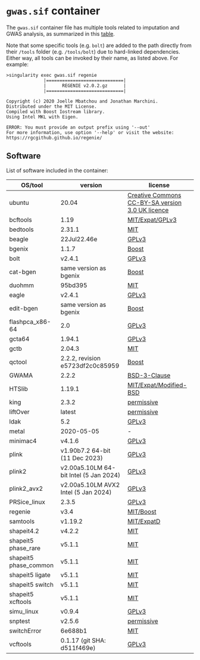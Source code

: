 # ``gwas.sif`` container

The ``gwas.sif`` container file has multiple tools related to imputation and GWAS analysis, as summarized in this [table](./../../docker/README.md#software-versions).

Note that some specific tools (e.g. ``bolt``) are added to the path directly from their ``/tools`` folder (e.g. ``/tools/bolt``) due to hard-linked dependencies.
Either way, all tools can be invoked by their name, as listed above. For example:

```
>singularity exec gwas.sif regenie
              |=============================|
              |      REGENIE v2.0.2.gz      |
              |=============================|

Copyright (c) 2020 Joelle Mbatchou and Jonathan Marchini.
Distributed under the MIT License.
Compiled with Boost Iostream library.
Using Intel MKL with Eigen.

ERROR: You must provide an output prefix using '--out'
For more information, use option '--help' or visit the website: https://rgcgithub.github.io/regenie/
```


## Software

List of software included in the container:

  | OS/tool             | version                                   | license
  | ------------------- | ----------------------------------------- | -------------
  | ubuntu              | 20.04                                     | [Creative Commons CC-BY-SA version 3.0 UK licence](https://ubuntu.com/legal/intellectual-property-policy)
  | bcftools            | 1.19                                      | [MIT/Expat/GPLv3](https://github.com/samtools/bcftools/blob/develop/LICENSE)
  | bedtools            | 2.31.1                                    | [MIT](https://opensource.org/licenses/MIT)
  | beagle              | 22Jul22.46e                               | [GPLv3](https://www.gnu.org/licenses/gpl-3.0.html)
  | bgenix              | 1.1.7                                     | [Boost](https://www.boost.org/LICENSE_1_0.txt)
  | bolt                | v2.4.1                                    | [GPLv3](https://www.gnu.org/licenses/gpl-3.0.html)
  | cat-bgen            | same version as bgenix                    | [Boost](https://www.boost.org/LICENSE_1_0.txt)
  | duohmm              | 95bd395                                   | [MIT](https://opensource.org/licenses/MIT)
  | eagle               | v2.4.1                                    | [GPLv3](https://www.gnu.org/licenses/gpl-3.0.html)
  | edit-bgen           | same version as bgenix                    | [Boost](https://www.boost.org/LICENSE_1_0.txt)
  | flashpca_x86-64     | 2.0                                       | [GPLv3](https://www.gnu.org/licenses/gpl-3.0.html)
  | gcta64              | 1.94.1                                    | [GPLv3](https://www.gnu.org/licenses/gpl-3.0.html)
  | gctb                | 2.04.3                                    | [MIT](https://opensource.org/licenses/MIT)
  | qctool              | 2.2.2, revision e5723df2c0c85959          | [Boost](https://www.boost.org/LICENSE_1_0.txt)
  | GWAMA               | 2.2.2                                     | [BSD-3-Clause](https://opensource.org/licenses/BSD-3-Clause)
  | HTSlib              | 1.19.1                                    | [MIT/Expat/Modified-BSD](https://github.com/samtools/htslib/blob/develop/LICENSE)
  | king                | 2.3.2                                     | [permissive](https://www.kingrelatedness.com/Download.shtml)
  | liftOver            | latest                                    | [permissive](https://genome-store.ucsc.edu)
  | ldak                | 5.2                                       | [GPLv3](https://www.gnu.org/licenses/gpl-3.0.html)
  | metal               | 2020-05-05                                | -
  | minimac4            | v4.1.6                                    | [GPLv3](https://www.gnu.org/licenses/gpl-3.0.html)
  | plink               | v1.90b7.2 64-bit (11 Dec 2023)            | [GPLv3](https://www.gnu.org/licenses/gpl-3.0.html)
  | plink2              | v2.00a5.10LM 64-bit Intel (5 Jan 2024)    | [GPLv3](https://www.gnu.org/licenses/gpl-3.0.html)
  | plink2_avx2         | v2.00a5.10LM AVX2 Intel (5 Jan 2024)      | [GPLv3](https://www.gnu.org/licenses/gpl-3.0.html)
  | PRSice_linux        | 2.3.5                                     | [GPLv3](https://www.gnu.org/licenses/gpl-3.0.html)
  | regenie             | v3.4                                      | [MIT/Boost](https://github.com/rgcgithub/regenie/blob/master/LICENSE)
  | samtools            | v1.19.2                                   | [MIT/ExpatD](https://github.com/samtools/samtools/blob/develop/LICENSE)
  | shapeit4.2          | v4.2.2                                    | [MIT](https://opensource.org/licenses/MIT)
  | shapeit5 phase_rare | v5.1.1                                    | [MIT](https://opensource.org/licenses/MIT)
  | shapeit5 phase_common | v5.1.1                                  | [MIT](https://opensource.org/licenses/MIT)
  | shapeit5 ligate     | v5.1.1                                    | [MIT](https://opensource.org/licenses/MIT)
  | shapeit5 switch     | v5.1.1                                    | [MIT](https://opensource.org/licenses/MIT)
  | shapeit5 xcftools   | v5.1.1                                    | [MIT](https://opensource.org/licenses/MIT)
  | simu_linux          | v0.9.4                                    | [GPLv3](https://www.gnu.org/licenses/gpl-3.0.html)
  | snptest             | v2.5.6                                    | [permissive](https://www.chg.ox.ac.uk/~gav/snptest/#download)
  | switchError         | 6e688b1                                   | [MIT](https://opensource.org/licenses/MIT)
  | vcftools            | 0.1.17 (git SHA: d511f469e)               | [GPLv3](https://www.gnu.org/licenses/gpl-3.0.html)
